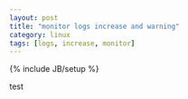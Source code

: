 ```yaml
---
layout: post
title: "monitor logs increase and warning"
category: linux
tags: [logs, increase, monitor]
---
```

{% include JB/setup %}

test
